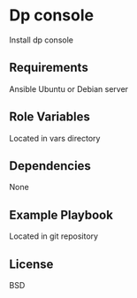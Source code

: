 Dp console
=========

Install dp console

Requirements
------------

Ansible
Ubuntu or Debian server

Role Variables
--------------

Located in vars directory

Dependencies
------------

None

Example Playbook
----------------

Located in git repository

License
-------

BSD
